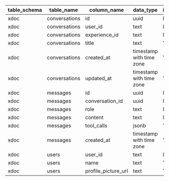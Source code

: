 | table_schema | table_name    | column_name         | data_type                | is_nullable | column_default    |
| ------------ | ------------- | ------------------- | ------------------------ | ----------- | ----------------- |
| xdoc         | conversations | id                  | uuid                     | NO          | gen_random_uuid() |
| xdoc         | conversations | user_id             | text                     | NO          | null              |
| xdoc         | conversations | experience_id       | text                     | NO          | null              |
| xdoc         | conversations | title               | text                     | YES         | null              |
| xdoc         | conversations | created_at          | timestamp with time zone | YES         | now()             |
| xdoc         | conversations | updated_at          | timestamp with time zone | YES         | now()             |
| xdoc         | messages      | id                  | uuid                     | NO          | gen_random_uuid() |
| xdoc         | messages      | conversation_id     | uuid                     | NO          | null              |
| xdoc         | messages      | role                | text                     | NO          | null              |
| xdoc         | messages      | content             | text                     | NO          | null              |
| xdoc         | messages      | tool_calls          | jsonb                    | YES         | null              |
| xdoc         | messages      | created_at          | timestamp with time zone | YES         | now()             |
| xdoc         | users         | user_id             | text                     | NO          | null              |
| xdoc         | users         | name                | text                     | YES         | null              |
| xdoc         | users         | profile_picture_url | text                     | YES         | null              |